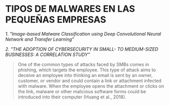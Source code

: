 # TIPOS DE MALWARES EN LAS PEQUEÑAS EMPRESAS

*1. "Image-based Malware Classification using Deep Convolutional
Neural Network and Transfer Learning"*

[Trabajo]: https://dl.acm.org/doi/pdf/10.1145/3503047.3503081

*2. "THE ADOPTION OF CYBERSECURITY IN SMALL- TO MEDIUM-SIZED
BUSINESSES: A CORRELATION STUDY"*

>One of the common types of attacks faced by SMBs comes in phishing, which targets the
employee. This type of attack aims to deceive an employee into thinking an email is sent by an
owner, customer, or vendor and could contain a link or attachment infected with malware. When
the employee opens the attachment or clicks on the link, malware or other malicious software
forms could be introduced into their computer (Huang et al., 2018).


[Trabajo]: https://media.proquest.com/media/hms/PFT/2/kgtgJ?_s=VTralaBxRMxJkwvIfCF5R6Rs%2BsQ%3D
